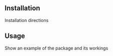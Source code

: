 
<!-- README.md is generated from README.Rmd. Please edit that file -->
Installation
------------

Installation directions

Usage
-----

Show an example of the package and its workings
